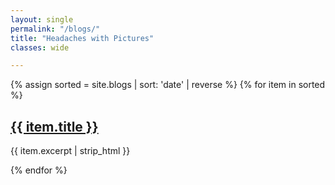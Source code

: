 ```yaml
---
layout: single
permalink: "/blogs/"
title: "Headaches with Pictures"
classes: wide

---
```

{% assign sorted = site.blogs | sort: 'date' | reverse %}
{% for item in sorted %}
  <h2><a href="{{ item.url }}">{{ item.title }}</a></h2>
  <p>{{ item.excerpt | strip_html }}</p>
{% endfor %}
